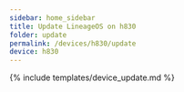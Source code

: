 ```yaml
---
sidebar: home_sidebar
title: Update LineageOS on h830
folder: update
permalink: /devices/h830/update
device: h830
---
```

{% include templates/device_update.md %}
